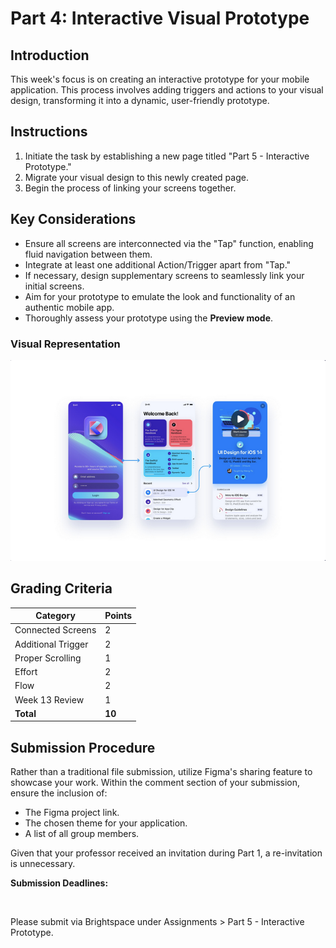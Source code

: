 # Part 4: Interactive Visual Prototype

## Introduction

This week's focus is on creating an interactive prototype for your mobile application. This process involves adding triggers and actions to your visual design, transforming it into a dynamic, user-friendly prototype.

## Instructions

1. Initiate the task by establishing a new page titled "Part 5 - Interactive Prototype."
2. Migrate your visual design to this newly created page.
3. Begin the process of linking your screens together.

## Key Considerations

- Ensure all screens are interconnected via the "Tap" function, enabling fluid navigation between them.
- Integrate at least one additional Action/Trigger apart from "Tap."
- If necessary, design supplementary screens to seamlessly link your initial screens.
- Aim for your prototype to emulate the look and functionality of an authentic mobile app.
- Thoroughly assess your prototype using the **Preview mode**.

### Visual Representation

![Prototype Example](./assets/prototype-example.png)

## Grading Criteria

| Category           | Points |
| ------------------ | ------ |
| Connected Screens  | 2      |
| Additional Trigger | 2      |
| Proper Scrolling   | 1      |
| Effort             | 2      |
| Flow               | 2      |
| Week 13 Review     | 1      |
| **Total**          | **10** |

## Submission Procedure

Rather than a traditional file submission, utilize Figma's sharing feature to showcase your work. Within the comment section of your submission, ensure the inclusion of:

- The Figma project link.
- The chosen theme for your application.
- A list of all group members.

Given that your professor received an invitation during Part 1, a re-invitation is unnecessary.

**Submission Deadlines:**

<Badge text="Section 300: Tuesday, December 12th @3:00pm" /><br>
<Badge type="error" text="Section 310: Monday, December 11th @4:00pm" />

Please submit via Brightspace under Assignments > Part 5 - Interactive Prototype.
